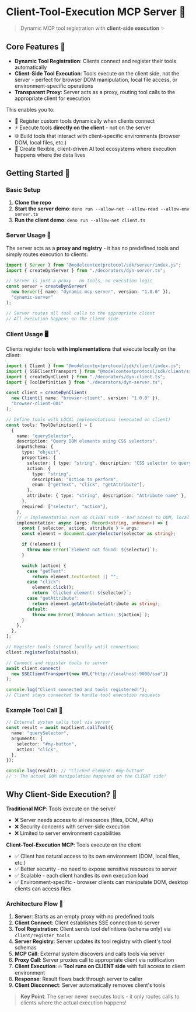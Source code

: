 # Client-Tool-Execution MCP Server 🚀

> Dynamic MCP tool registration with **client-side execution** ✨

## Core Features 🎯

- **Dynamic Tool Registration**: Clients connect and register their tools automatically
- **Client-Side Tool Execution**: Tools execute on the client side, not the server - perfect for browser DOM manipulation, local file access, or environment-specific operations
- **Transparent Proxy**: Server acts as a proxy, routing tool calls to the appropriate client for execution

This enables you to:

- 🔄 Register custom tools dynamically when clients connect
- ⚡ Execute tools **directly on the client** - not on the server
- 🌐 Build tools that interact with client-specific environments (browser DOM, local files, etc.)
- 🔗 Create flexible, client-driven AI tool ecosystems where execution happens where the data lives

## Getting Started 🚀

### Basic Setup

1. **Clone the repo**
2. **Start the server demo**: `deno run --allow-net --allow-read --allow-env server.ts`
3. **Run the client demo**: `deno run --allow-net client.ts`

### Server Usage 📡

The server acts as a **proxy and registry** - it has no predefined tools and simply routes execution to clients:

```typescript
import { Server } from "@modelcontextprotocol/sdk/server/index.js";
import { createDynServer } from "./decorators/dyn-server.ts";

// Server is just a proxy - no tools, no execution logic
const server = createDynServer(
  new Server({ name: "dynamic-mcp-server", version: "1.0.0" }),
  "dynamic-server"
);

// Server routes all tool calls to the appropriate client
// All execution happens on the client side
```

### Client Usage 🖥️

Clients register tools **with implementations** that execute locally on the client:

```typescript
import { Client } from "@modelcontextprotocol/sdk/client/index.js";
import { SSEClientTransport } from "@modelcontextprotocol/sdk/client/sse.js";
import { createDynClient } from "./decorators/dyn-client.ts";
import { ToolDefinition } from "./decorators/dyn-server.ts";

const client = createDynClient(
  new Client({ name: "browser-client", version: "1.0.0" }),
  "browser-client-001"
);

// Define tools with LOCAL implementations (executed on client)
const tools: ToolDefinition[] = [
  {
    name: "querySelector",
    description: "Query DOM elements using CSS selectors",
    inputSchema: {
      type: "object",
      properties: {
        selector: { type: "string", description: "CSS selector to query" },
        action: {
          type: "string",
          description: "Action to perform",
          enum: ["getText", "click", "getAttribute"],
        },
        attribute: { type: "string", description: "Attribute name" },
      },
      required: ["selector", "action"],
    },
    // 🔥 Implementation runs on CLIENT side - has access to DOM, local files, etc.
    implementation: async (args: Record<string, unknown>) => {
      const { selector, action, attribute } = args;
      const element = document.querySelector(selector as string);

      if (!element) {
        throw new Error(`Element not found: ${selector}`);
      }

      switch (action) {
        case "getText":
          return element.textContent || "";
        case "click":
          element.click();
          return `Clicked element: ${selector}`;
        case "getAttribute":
          return element.getAttribute(attribute as string);
        default:
          throw new Error(`Unknown action: ${action}`);
      }
    },
  },
];

// Register tools (stored locally until connection)
client.registerTools(tools);

// Connect and register tools to server
await client.connect(
  new SSEClientTransport(new URL("http://localhost:9000/sse"))
);

console.log("Client connected and tools registered!");
// Client stays connected to handle tool execution requests
```

### Example Tool Call 🔧

```typescript
// External system calls tool via server
const result = await mcpClient.callTool({
  name: "querySelector",
  arguments: {
    selector: "#my-button",
    action: "click",
  },
});

console.log(result); // "Clicked element: #my-button"
// ✨ The actual DOM manipulation happened on the CLIENT side!
```

## Why Client-Side Execution? 🤔

**Traditional MCP**: Tools execute on the server
- ❌ Server needs access to all resources (files, DOM, APIs)
- ❌ Security concerns with server-side execution
- ❌ Limited to server environment capabilities

**Client-Tool-Execution MCP**: Tools execute on the client
- ✅ Client has natural access to its own environment (DOM, local files, etc.)
- ✅ Better security - no need to expose sensitive resources to server
- ✅ Scalable - each client handles its own execution load
- ✅ Environment-specific - browser clients can manipulate DOM, desktop clients can access files

### Architecture Flow 🔄

1. **Server**: Starts as an empty proxy with no predefined tools
2. **Client Connect**: Client establishes SSE connection to server
3. **Tool Registration**: Client sends tool definitions (schema only) via `client/register_tools`
4. **Server Registry**: Server updates its tool registry with client's tool schemas
5. **MCP Call**: External system discovers and calls tools via server
6. **Proxy Call**: Server proxies call to appropriate client via notification
7. **Client Execution**: 🔥 **Tool runs on CLIENT side** with full access to client environment
8. **Response**: Result flows back through server to caller
9. **Client Disconnect**: Server automatically removes client's tools

> **Key Point**: The server never executes tools - it only routes calls to clients where the actual execution happens!
